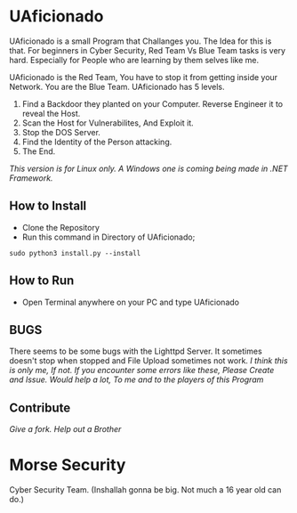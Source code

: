 # UAficionado

UAficionado is a small Program that Challanges you. 
The Idea for this is that. For beginners in Cyber Security, Red Team Vs Blue Team tasks is very hard. Especially for People who are learning by them selves like me.

UAficionado is the Red Team, You have to stop it from getting inside your Network. You are the Blue Team.
UAficionado has 5 levels.
1. Find a Backdoor they planted on your Computer. Reverse Engineer it to reveal the Host. 
2. Scan the Host for Vulnerabilites, And Exploit it.
3. Stop the DOS Server.
4. Find the Identity of the Person attacking. 
5. The End.

_This version is for Linux only. A Windows one is coming being made in .NET Framework._

## How to Install
* Clone the Repository
* Run this command in Directory of UAficionado;
```shell
sudo python3 install.py --install
```

## How to Run
* Open Terminal anywhere on your PC and type UAficionado

## BUGS
There seems to be some bugs with the Lighttpd Server. It sometimes doesn't stop when stopped and File Upload sometimes not work.
_I think this is only me, If not. If you encounter some errors like these, Please Create and Issue. Would help a lot, To me and to the players of this Program_

## Contribute
_Give a fork. Help out a Brother_

# Morse Security
Cyber Security Team. (Inshallah gonna be big. Not much a 16 year old can do.)
